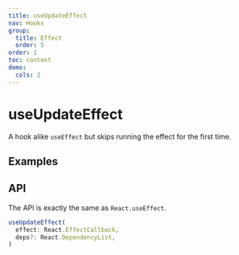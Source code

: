 ```yaml
---
title: useUpdateEffect
nav: Hooks
group:
  title: Effect
  order: 5
order: 1
toc: content
demo:
  cols: 2
---
```


# useUpdateEffect

A hook alike `useEffect` but skips running the effect for the first time.

## Examples

<code src="./demo/demo1.tsx"></code>

## API

The API is exactly the same as `React.useEffect`.

```typescript
useUpdateEffect(
  effect: React.EffectCallback,
  deps?: React.DependencyList,
)
```
